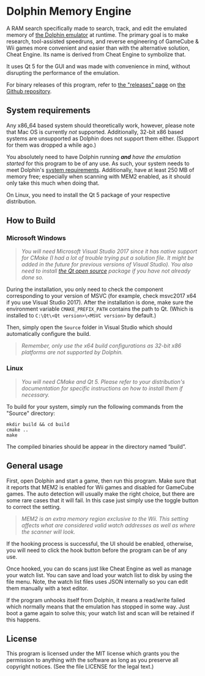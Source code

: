 # Dolphin Memory Engine
A RAM search specifically made to search, track, and edit the emulated memory of [the Dolphin emulator](https://github.com/dolphin-emu/dolphin) at runtime. The primary goal is to make research, tool-assisted speedruns, and reverse engineering of GameCube & Wii games more convenient and easier than with the alternative solution, Cheat Engine. Its name is derived from Cheat Engine to symbolize that.

It uses Qt 5 for the GUI and was made with convenience in mind, without disrupting the performance of the emulation.

For binary releases of this program, refer to [the "releases" page](https://github.com/aldelaro5/Dolphin-memory-engine/releases) on [the Github repository](https://github.com/aldelaro5/Dolphin-memory-engine).


## System requirements
Any x86_64 based system should theoretically work, however, please note that Mac OS is currently _not_ supported. Additionally, 32-bit x86 based systems are unsupported as Dolphin does not support them either. (Support for them was dropped a while ago.)

You absolutely need to have Dolphin running ***and*** _have the emulation started_ for this program to be of any use. As such, your system needs to meet Dolphin's [system requirements](https://github.com/dolphin-emu/dolphin#system-requirements). Additionally, have at least 250 MB of memory free; especially when scanning with MEM2 enabled, as it should only take this much when doing that.

On Linux, you need to install the Qt 5 package of your respective distribution.


## How to Build
### Microsoft Windows
> *You will need Microsoft Visual Studio 2017 since it has native support for CMake (I had a lot of trouble trying put a solution file. It might be added in the future for previous versions of Visual Studio). You also need to install [the Qt open source](http://download.qt.io/official_releases/qt/5.9/5.9.1/qt-opensource-windows-x86-5.9.1.exe) package if you have not already done so.*

During the installation, you only need to check the component corresponding to your version of MSVC (for example, check msvc2017 x64 if you use Visual Studio 2017).  After the installation is done, make sure the environment variable ``CMAKE_PREFIX_PATH`` contains the path to Qt. (Which is installed to ``C:\Qt\<Qt version>\<MSVC version>`` by default.)

Then, simply open the ``Source`` folder in Visual Studio which should automatically configure the build.

>_Remember, only use the x64 build configurations as 32-bit x86 platforms are not supported by Dolphin._


### Linux
> _You will need CMake and Qt 5. Please refer to your distribution's documentation for specific instructions on how to install them if necessary._

To build for your system, simply run the following commands from the "Source" directory:

	mkdir build && cd build
	cmake ..
	make

The compiled binaries should be appear in the directory named “build”.


## General usage
First, open Dolphin and start a game, then run this program. Make sure that it reports that MEM2 is enabled for Wii games and disabled for GameCube games. The auto detection will usually make the right choice, but there are some rare cases that it will fail. In this case just simply use the toggle button to correct the setting.

>_MEM2 is an extra memory region exclusive to the Wii. This setting affects what are considered valid watch addresses as well as where the scanner will look._

If the hooking process is successful, the UI should be enabled, otherwise, you will need to click the hook button before the program can be of any use.

Once hooked, you can do scans just like Cheat Engine as well as manage your watch list. You can save and load your watch list to disk by using the file menu. Note, the watch list files uses JSON internally so you can edit them manually with a text editor.

If the program unhooks itself from Dolphin, it means a read/write failed which normally means that the emulation has stopped in some way. Just boot a game again to solve this; your watch list and scan will be retained if this happens.


## License
This program is licensed under the MIT license which grants you the permission to anything with the software as long as you preserve all copyright notices. (See the file LICENSE for the legal text.)
